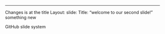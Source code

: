 - - -
Changes is at the title
Layout: slide:
Title: “welcome to our second slide!”
something new

GitHub slide system 
